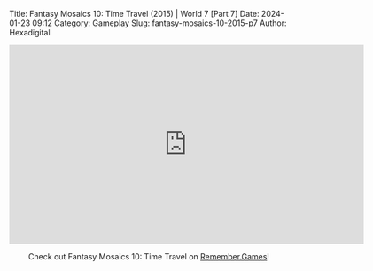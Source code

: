 Title: Fantasy Mosaics 10: Time Travel (2015) | World 7 [Part 7]
Date: 2024-01-23 09:12
Category: Gameplay
Slug: fantasy-mosaics-10-2015-p7
Author: Hexadigital

<center><iframe src="https://www.youtube.com/embed/3-GjQ1NkB5c?feature=oembed" allow="accelerometer; autoplay; encrypted-media; gyroscope; picture-in-picture" width="640" height="360" frameborder="0"></iframe>

Check out Fantasy Mosaics 10: Time Travel on [Remember.Games](https://remember.games/game/8060/fantasy-mosaics-10-time-travel/)!</center>